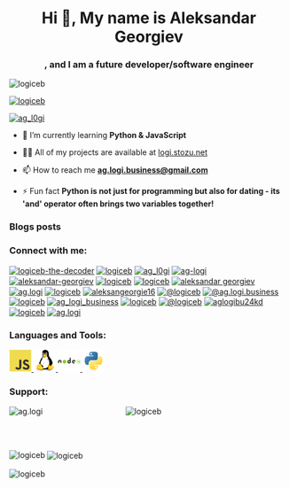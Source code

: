 <h1 align="center">Hi 👋, My name is Aleksandar Georgiev</h1>
<h3 align="center">, and I am a future developer/software engineer</h3>

<p align="left"> <img src="https://komarev.com/ghpvc/?username=logiceb&label=Profile%20views&color=0e75b6&style=flat" alt="logiceb" /> </p>

<p align="left"> <a href="https://github.com/ryo-ma/github-profile-trophy"><img src="https://github-profile-trophy.vercel.app/?username=logiceb" alt="logiceb" /></a> </p>

<p align="left"> <a href="https://twitter.com/ag_l0gi" target="blank"><img src="https://img.shields.io/twitter/follow/ag_l0gi?logo=twitter&style=for-the-badge" alt="ag_l0gi" /></a> </p>

- 🌱 I’m currently learning **Python & JavaScript**

- 👨‍💻 All of my projects are available at [logi.stozu.net](logi.stozu.net)

- 📫 How to reach me **ag.logi.business@gmail.com**

- ⚡ Fun fact **Python is not just for programming but also for dating - its 'and' operator often brings two variables together!**

### Blogs posts
<!-- BLOG-POST-LIST:START -->
<!-- BLOG-POST-LIST:END -->

<h3 align="left">Connect with me:</h3>
<p align="left">
<a href="https://codepen.io/logiceb-the-decoder" target="blank"><img align="center" src="https://raw.githubusercontent.com/rahuldkjain/github-profile-readme-generator/master/src/images/icons/Social/codepen.svg" alt="logiceb-the-decoder" height="30" width="40" /></a>
<a href="https://dev.to/logiceb" target="blank"><img align="center" src="https://raw.githubusercontent.com/rahuldkjain/github-profile-readme-generator/master/src/images/icons/Social/devto.svg" alt="logiceb" height="30" width="40" /></a>
<a href="https://twitter.com/ag_l0gi" target="blank"><img align="center" src="https://raw.githubusercontent.com/rahuldkjain/github-profile-readme-generator/master/src/images/icons/Social/twitter.svg" alt="ag_l0gi" height="30" width="40" /></a>
<a href="https://linkedin.com/in/ag-logi" target="blank"><img align="center" src="https://raw.githubusercontent.com/rahuldkjain/github-profile-readme-generator/master/src/images/icons/Social/linked-in-alt.svg" alt="ag-logi" height="30" width="40" /></a>
<a href="https://stackoverflow.com/users/aleksandar-georgiev" target="blank"><img align="center" src="https://raw.githubusercontent.com/rahuldkjain/github-profile-readme-generator/master/src/images/icons/Social/stack-overflow.svg" alt="aleksandar-georgiev" height="30" width="40" /></a>
<a href="https://codesandbox.com/logiceb" target="blank"><img align="center" src="https://raw.githubusercontent.com/rahuldkjain/github-profile-readme-generator/master/src/images/icons/Social/codesandbox.svg" alt="logiceb" height="30" width="40" /></a>
<a href="https://kaggle.com/logiceb" target="blank"><img align="center" src="https://raw.githubusercontent.com/rahuldkjain/github-profile-readme-generator/master/src/images/icons/Social/kaggle.svg" alt="logiceb" height="30" width="40" /></a>
<a href="https://fb.com/aleksandar georgiev" target="blank"><img align="center" src="https://raw.githubusercontent.com/rahuldkjain/github-profile-readme-generator/master/src/images/icons/Social/facebook.svg" alt="aleksandar georgiev" height="30" width="40" /></a>
<a href="https://instagram.com/ag.logi" target="blank"><img align="center" src="https://raw.githubusercontent.com/rahuldkjain/github-profile-readme-generator/master/src/images/icons/Social/instagram.svg" alt="ag.logi" height="30" width="40" /></a>
<a href="https://dribbble.com/logiceb" target="blank"><img align="center" src="https://raw.githubusercontent.com/rahuldkjain/github-profile-readme-generator/master/src/images/icons/Social/dribbble.svg" alt="logiceb" height="30" width="40" /></a>
<a href="https://www.behance.net/aleksangeorgie16" target="blank"><img align="center" src="https://raw.githubusercontent.com/rahuldkjain/github-profile-readme-generator/master/src/images/icons/Social/behance.svg" alt="aleksangeorgie16" height="30" width="40" /></a>
<a href="https://hashnode.com/@logiceb" target="blank"><img align="center" src="https://raw.githubusercontent.com/rahuldkjain/github-profile-readme-generator/master/src/images/icons/Social/hashnode.svg" alt="@logiceb" height="30" width="40" /></a>
<a href="https://medium.com/@ag.logi.business" target="blank"><img align="center" src="https://raw.githubusercontent.com/rahuldkjain/github-profile-readme-generator/master/src/images/icons/Social/medium.svg" alt="@ag.logi.business" height="30" width="40" /></a>
<a href="https://www.codechef.com/users/logiceb" target="blank"><img align="center" src="https://cdn.jsdelivr.net/npm/simple-icons@3.1.0/icons/codechef.svg" alt="logiceb" height="30" width="40" /></a>
<a href="https://www.hackerrank.com/ag_logi_business" target="blank"><img align="center" src="https://raw.githubusercontent.com/rahuldkjain/github-profile-readme-generator/master/src/images/icons/Social/hackerrank.svg" alt="ag_logi_business" height="30" width="40" /></a>
<a href="https://www.leetcode.com/logiceb" target="blank"><img align="center" src="https://raw.githubusercontent.com/rahuldkjain/github-profile-readme-generator/master/src/images/icons/Social/leet-code.svg" alt="logiceb" height="30" width="40" /></a>
<a href="https://www.hackerearth.com/@logiceb" target="blank"><img align="center" src="https://raw.githubusercontent.com/rahuldkjain/github-profile-readme-generator/master/src/images/icons/Social/hackerearth.svg" alt="@logiceb" height="30" width="40" /></a>
<a href="https://auth.geeksforgeeks.org/user/aglogibu24kd" target="blank"><img align="center" src="https://raw.githubusercontent.com/rahuldkjain/github-profile-readme-generator/master/src/images/icons/Social/geeks-for-geeks.svg" alt="aglogibu24kd" height="30" width="40" /></a>
<a href="https://www.topcoder.com/members/logiceb" target="blank"><img align="center" src="https://raw.githubusercontent.com/rahuldkjain/github-profile-readme-generator/master/src/images/icons/Social/topcoder.svg" alt="logiceb" height="30" width="40" /></a>
<a href="https://discord.gg/ag.logi" target="blank"><img align="center" src="https://raw.githubusercontent.com/rahuldkjain/github-profile-readme-generator/master/src/images/icons/Social/discord.svg" alt="ag.logi" height="30" width="40" /></a>
</p>

<h3 align="left">Languages and Tools:</h3>
<p align="left"> <a href="https://developer.mozilla.org/en-US/docs/Web/JavaScript" target="_blank" rel="noreferrer"> <img src="https://raw.githubusercontent.com/devicons/devicon/master/icons/javascript/javascript-original.svg" alt="javascript" width="40" height="40"/> </a> <a href="https://www.linux.org/" target="_blank" rel="noreferrer"> <img src="https://raw.githubusercontent.com/devicons/devicon/master/icons/linux/linux-original.svg" alt="linux" width="40" height="40"/> </a> <a href="https://nodejs.org" target="_blank" rel="noreferrer"> <img src="https://raw.githubusercontent.com/devicons/devicon/master/icons/nodejs/nodejs-original-wordmark.svg" alt="nodejs" width="40" height="40"/> </a> <a href="https://www.python.org" target="_blank" rel="noreferrer"> <img src="https://raw.githubusercontent.com/devicons/devicon/master/icons/python/python-original.svg" alt="python" width="40" height="40"/> </a> </p>

<h3 align="left">Support:</h3>
<p><a href="https://www.buymeacoffee.com/ag.logi"> <img align="left" src="https://cdn.buymeacoffee.com/buttons/v2/default-yellow.png" height="50" width="210" alt="ag.logi" /></a><a href="https://ko-fi.com/logiceb"> <img align="left" src="https://cdn.ko-fi.com/cdn/kofi3.png?v=3" height="50" width="210" alt="logiceb" /></a></p><br><br>

<br><p><img align="left" src="https://github-readme-stats.vercel.app/api/top-langs?username=logiceb&show_icons=true&locale=en&layout=compact" alt="logiceb" /></p>

<p>&nbsp;<img align="center" src="https://github-readme-stats.vercel.app/api?username=logiceb&show_icons=true&locale=en" alt="logiceb" /></p>

<p><img align="center" src="https://github-readme-streak-stats.herokuapp.com/?user=logiceb&" alt="logiceb" /></p>
